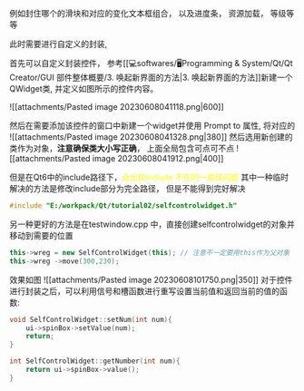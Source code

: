 例如封住哪个的滑块和对应的变化文本框组合， 以及进度条， 资源加载， 等级等等

此时需要进行自定义的封装,

首先可以自定义封装控件， 参考[[💻softwares/🖥️Programming & System/Qt/Qt Creator/GUI 部件整体概要/3. 唤起新界面的方法|3. 唤起新界面的方法]]新建一个QWidget类, 并定义如图所示的控件内容。

![[attachments/Pasted image 20230608041118.png|600]]

然后在需要添加该控件的窗口中新建一个widget并使用 Prompt to 属性, 将对应的
![[attachments/Pasted image 20230608041328.png|380]]
然后选用新创建的类作为对象，**注意确保类大小写正确**， 上面全局包含可点可不点
![[attachments/Pasted image 20230608041912.png|400]]

但是在Qt6中的include路径下，<mark style="background: transparent; color: yellow">会出现include 不在同一路径问题</mark>
其中一种临时解决的方法是修改include部分为完全路径， 但是不能得到完好解决
```cpp
#include "E:/workpack/Qt/tutorial02/selfcontrolwidget.h"
```

另一种更好的方法是在testwindow.cpp 中，直接创建selfcontrolwidget的对象并移动到需要的位置

```cpp 
this->wreg = new SelfControlWidget(this); // 注意不一定要用this作为父对象
this->wreg ->move(300,230);
```
效果如图
![[attachments/Pasted image 20230608101750.png|350]]
对于控件进行封装之后，可以利用信号和槽函数进行重写设置当前值和返回当前的值的函数: 

```cpp 
void SelfControlWidget::setNum(int num){
    ui->spinBox->setValue(num);
    return;
}

int SelfControlWidget::getNumber(int num){
    return ui->spinBox->value();
}
```
